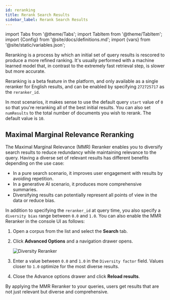 ```yaml
---
id: reranking
title: Rerank Search Results
sidebar_label: Rerank Search Results
---
```


import Tabs from '@theme/Tabs';
import TabItem from '@theme/TabItem';
import {Config} from '@site/docs/definitions.md';
import {vars} from '@site/static/variables.json';

Reranking is a process by which an initial set of query results is rescored 
to produce a more refined ranking. It's usually performed with a machine 
learned model that, in contrast to the extremely fast retrieval step,
is slower but more accurate.

Reranking is a beta feature in the platform, and only available as a single
reranker for English results, and can be enabled by specifying `272725717` as
the `reranker_id`.

In most scenarios, it makes sense to use the default query `start` value of `0` so 
that you're reranking all of the best initial results. You can also set 
`numResults` to the total number of documents you wish to rerank. The
default value is `10`.

## Maximal Marginal Relevance Reranking

The Maximal Marginal Relevance (MMR) Reranker enables you to diversify search 
results to reduce redundancy while maintaining relevance to the query. Having 
a diverse set of relevant results has different benefits depending on the use 
case:
* In a pure search scenario, it improves user engagement with results by 
  avoiding repetition.
* In a generative AI scenario, it produces more comprehensive summaries.
* Diversifying results can potentially represent all points of view in the 
  data or reduce bias.


In addition to specifying the `reranker_id` at query time, you also 
specify a `diversity bias` range between `0.0` and `1.0`. You can also enable the 
MMR Reranker in the console UI as follows:

1. Open a corpus from the list and select the **Search** tab.
2. Click **Advanced Options** and a navigation drawer opens.

   ![Diversity Reranker](/img/diversity_reranker.png)
3. Enter a value between `0.0` and `1.0` in the `Diversity factor` field. Values 
   closer to `1.0` optimize for the most diverse results.
4. Close the Advance options drawer and click **Reload results**.

By applying the MMR Reranker to your queries, users get results that 
are not just relevant but diverse and comprehensive.